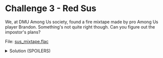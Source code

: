 # Challenge 3 - Red Sus

We, at DMU Among Us society, found a fire mixtape made by pro Among Us player Brandon. Something's not quite right though. Can you figure out the impostor's plans?

File: [sus_mixtape.flac](https://github.com/DMUHackers/weekly_sessions/raw/master/2020-2021/week_10/challenges/challenge_3/sus_mixtape.flac)

<details>
    <summary>Solution (SPOILERS)</summary>

  The data in this file is hidden using a tool called [DeepSound](https://www.darknet.org.uk/2019/03/deepsound-audio-steganography-tool/)

  With DeepSound open, hit Open carrier files and browse to the downloaded mixtape
  ![](https://github.com/DMUHackers/weekly_sessions/blob/master/2020-2021/week_10/challenges/challenge_3/screenshots/1.png?raw=true)

  DeepSound shows us that a secret file is hidden in the carrier audio file
  ![](https://github.com/DMUHackers/weekly_sessions/blob/master/2020-2021/week_10/challenges/challenge_3/screenshots/2.png?raw=true)

  Hit *Extract secret files* to reveal the impostor's plans
  ![](https://github.com/DMUHackers/weekly_sessions/blob/master/2020-2021/week_10/challenges/challenge_3/screenshots/3.png?raw=true)

</details>

